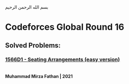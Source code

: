 بسم الله الرحمن الرحيم
<br />
# Codeforces Global Round 16
## Solved Problems:
### [1566D1 - Seating Arrangements (easy version)](http://codeforces.com/problemset/problem/1566/D1) <br/><br/>
**Muhammad Mirza Fathan | 2021**
